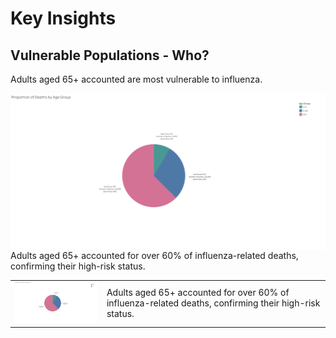 # Key Insights

## Vulnerable Populations - Who?
Adults aged 65+ accounted are most vulnerable to influenza.

<p align="left">
  <img src="visuals/pie-deaths-agepng.png" alt="Pie Chart — Deaths by Age group" width="600" style="float: left; margin-right: 15px;">
 Adults aged 65+ accounted for over 60% of influenza-related deaths, confirming their high-risk status.
</p>

<table>
<tr>
<td><img src="visuals/pie-deaths-agepng.png" alt="Pie Chart — Deaths by Age group" width="300"></td>
<td>
Adults aged 65+ accounted for over 60% of influenza-related deaths, confirming their high-risk status.
</td>
</tr>
</table>
